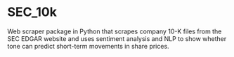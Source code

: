 # SEC_10k
Web scraper package in Python that scrapes company 10-K files from the SEC EDGAR website and uses sentiment analysis and NLP to show whether tone can predict short-term movements in share prices.

